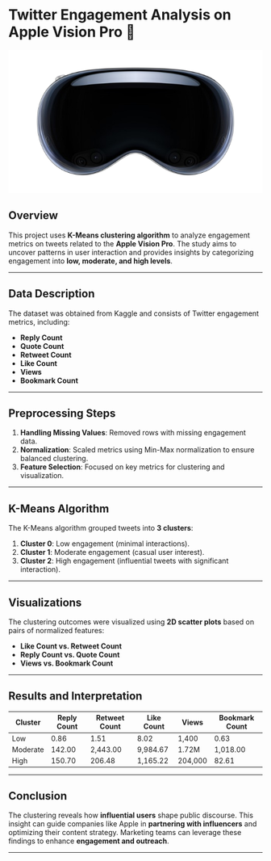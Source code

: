 # Twitter Engagement Analysis on Apple Vision Pro 🍎

![Apple Vision Pro](/VP.png)

## Overview

This project uses **K-Means clustering algorithm** to analyze engagement metrics on tweets related to the **Apple Vision Pro**. The study aims to uncover patterns in user interaction and provides insights by categorizing engagement into **low, moderate, and high levels**.

---

## Data Description

The dataset was obtained from Kaggle and consists of Twitter engagement metrics, including:

- **Reply Count**
- **Quote Count**
- **Retweet Count**
- **Like Count**
- **Views**
- **Bookmark Count**

---

## Preprocessing Steps

1. **Handling Missing Values**: Removed rows with missing engagement data.
2. **Normalization**: Scaled metrics using Min-Max normalization to ensure balanced clustering.
3. **Feature Selection**: Focused on key metrics for clustering and visualization.

---

## K-Means Algorithm

The K-Means algorithm grouped tweets into **3 clusters**:

1. **Cluster 0**: Low engagement (minimal interactions).
2. **Cluster 1**: Moderate engagement (casual user interest).
3. **Cluster 2**: High engagement (influential tweets with significant interaction).

---

## Visualizations

The clustering outcomes were visualized using **2D scatter plots** based on pairs of normalized features:

- **Like Count vs. Retweet Count**
- **Reply Count vs. Quote Count**
- **Views vs. Bookmark Count**

---

## Results and Interpretation

| **Cluster** | **Reply Count** | **Retweet Count** | **Like Count** | **Views**     | **Bookmark Count** |
|-------------|----------------|------------------|---------------|--------------|-------------------|
| Low         | 0.86           | 1.51             | 8.02          | 1,400        | 0.63              |
| Moderate    | 142.00         | 2,443.00         | 9,984.67      | 1.72M        | 1,018.00          |
| High        | 150.70         | 206.48           | 1,165.22      | 204,000      | 82.61             |

---

## Conclusion

The clustering reveals how **influential users** shape public discourse. This insight can guide companies like Apple in **partnering with influencers** and optimizing their content strategy. Marketing teams can leverage these findings to enhance **engagement and outreach**.

---
   
